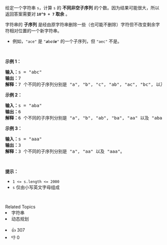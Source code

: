 <p>给定一个字符串 <code>s</code>，计算 <code>s</code> 的 <strong>不同非空子序列</strong> 的个数。因为结果可能很大，所以返回答案需要对<strong> </strong><strong><code>10^9 + 7</code> 取余</strong> 。</p>

<p>字符串的 <strong>子序列</strong> 是经由原字符串删除一些（也可能不删除）字符但不改变剩余字符相对位置的一个新字符串。</p>

<ul> 
 <li>例如，<code>"ace"</code> 是 <code>"<em><strong>a</strong></em>b<em><strong>c</strong></em>d<em><strong>e</strong></em>"</code> 的一个子序列，但 <code>"aec"</code> 不是。</li> 
</ul>

<p>&nbsp;</p>

<p><strong>示例 1：</strong></p>

<pre>
<strong>输入：</strong>s = "abc"
<strong>输出：</strong>7
<strong>解释：</strong>7 个不同的子序列分别是 "a", "b", "c", "ab", "ac", "bc", 以及 "abc"。
</pre>

<p><strong>示例 2：</strong></p>

<pre>
<strong>输入：</strong>s = "aba"
<strong>输出：</strong>6
<strong>解释：</strong>6 个不同的子序列分别是 "a", "b", "ab", "ba", "aa" 以及 "aba"。
</pre>

<p><strong>示例 3：</strong></p>

<pre>
<strong>输入：</strong>s = "aaa"
<strong>输出：</strong>3
<strong>解释：</strong>3 个不同的子序列分别是 "a", "aa" 以及 "aaa"。
</pre>

<p>&nbsp;</p>

<p><strong>提示：</strong></p>

<ul> 
 <li><code>1 &lt;= s.length &lt;= 2000</code></li> 
 <li><code>s</code> 仅由小写英文字母组成</li> 
</ul>

<p>&nbsp;</p>

<div><div>Related Topics</div><div><li>字符串</li><li>动态规划</li></div></div><br><div><li>👍 307</li><li>👎 0</li></div>